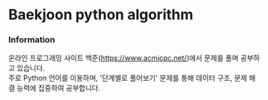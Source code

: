 # Baekjoon python algorithm

### Information
온라인 프로그래밍 사이트 백준(https://www.acmicpc.net/)에서 문제를 풀며 공부하고 있습니다. <br>
주로 Python 언어를 이용하며, '단계별로 풀어보기' 문제를 통해 데이터 구조, 문제 해결 능력에 집중하여 공부합니다.
